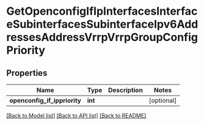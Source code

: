 # GetOpenconfigIfIpInterfacesInterfaceSubinterfacesSubinterfaceIpv6AddressesAddressVrrpVrrpGroupConfigPriority

## Properties
Name | Type | Description | Notes
------------ | ------------- | ------------- | -------------
**openconfig_if_ippriority** | **int** |  | [optional] 

[[Back to Model list]](../README.md#documentation-for-models) [[Back to API list]](../README.md#documentation-for-api-endpoints) [[Back to README]](../README.md)



